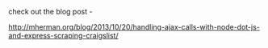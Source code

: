 check out the blog post -

http://mherman.org/blog/2013/10/20/handling-ajax-calls-with-node-dot-js-and-express-scraping-craigslist/

